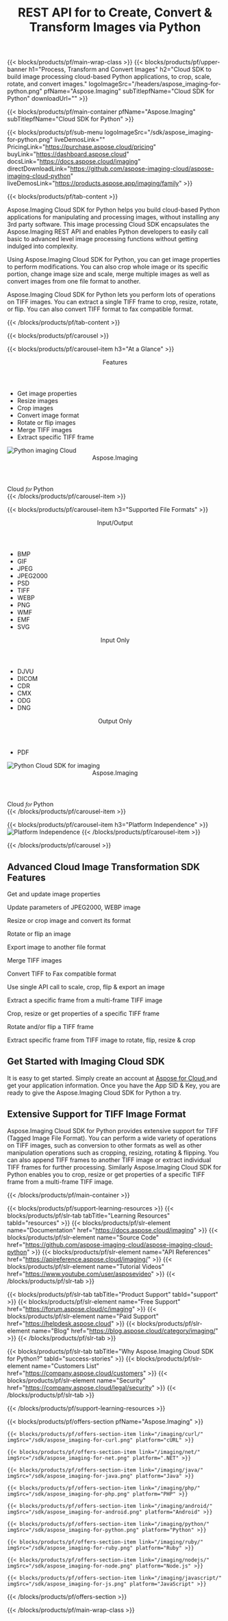 ﻿---
title: REST API for to Create, Convert & Transform Images via Python 
description: Cloud SDK to build image processing cloud-based Python applications, to crop, scale, rotate, and convert images 
weight: 100
url: /python
---

{{< blocks/products/pf/main-wrap-class >}}
{{< blocks/products/pf/upper-banner h1="Process, Transform and Convert Images" h2="Cloud SDK to build image processing cloud-based Python applications, to crop, scale, rotate, and convert images." logoImageSrc="/headers/aspose_imaging-for-python.png" pfName="Aspose.Imaging" subTitlepfName="Cloud SDK for Python" downloadUrl="" >}}

{{< blocks/products/pf/main-container pfName="Aspose.Imaging" subTitlepfName="Cloud SDK for Python" >}}

{{< blocks/products/pf/sub-menu logoImageSrc="/sdk/aspose_imaging-for-python.png" liveDemosLink="" PricingLink="https://purchase.aspose.cloud/pricing" buyLink="https://dashboard.aspose.cloud" docsLink="https://docs.aspose.cloud/imaging" directDownloadLink="https://github.com/aspose-imaging-cloud/aspose-imaging-cloud-python" liveDemosLink="https://products.aspose.app/imaging/family" >}}

{{< blocks/products/pf/tab-content >}}
<p>Aspose.Imaging Cloud SDK for Python helps you build cloud-based Python applications for manipulating and processing images, without installing any 3rd party software. This image processing Cloud SDK encapsulates the Aspose.Imaging REST API and enables Python developers to easily call basic to advanced level image processing functions without getting indulged into complexity.</p>
<p>Using Aspose.Imaging Cloud SDK for Python, you can get image properties to perform modifications. You can also crop whole image or its specific portion, change image size and scale, merge multiple images as well as convert images from one file format to another.</p>
<p>Aspose.Imaging Cloud SDK for Python lets you perform lots of operations on TIFF images. You can extract a single TIFF frame to crop, resize, rotate, or flip. You can also convert TIFF format to fax compatible format.</p>
{{< /blocks/products/pf/tab-content >}}

<!--Diagrams Start-->
{{< blocks/products/pf/carousel >}}

{{< blocks/products/pf/carousel-item h3="At a Glance"  >}}
<div class="diagram1 d1-cloud">
<div class="d1-row">
<div class="d1-col d1-left"> </div>
<!--/left-->
<div class="d1-col d1-right"><header><i class="fa fa-crop"> </i>Features</header><ul><li>Get image properties</li>
<li>Resize images</li>
<li>Crop images</li>
<li>Convert image format</li>
<li>Rotate or flip images</li>
<li>Merge TIFF images</li>
<li>Extract specific TIFF frame</li>
</ul></div>
<!--/right--></div>
<!--/row-->
<div class="d1-logo"><img src="/sdk/aspose_imaging-for-python.png" alt="Python imaging Cloud"><header>Aspose.Imaging</header><footer>Cloud <small> <em>for </em> </small>Python</footer></div>
<!--/logo--></div>
<!--/diagram1-->
{{< /blocks/products/pf/carousel-item >}}

{{< blocks/products/pf/carousel-item h3="Supported File Formats" >}}
<div class="diagram1 d2  d1-cloud">
<div class="d1-row">
<div class="d1-col d1-left"><header><i class="fa fa-arrows-v "> </i>Input/Output</header><ul><li>BMP</li>
<li>GIF</li>
<li>JPEG</li>
<li>JPEG2000</li>
<li>PSD</li>
<li>TIFF</li>
<li>WEBP</li>
<li>PNG</li>
<li>WMF</li>
<li>EMF</li>
<li>SVG</li>
</ul></div>
<!--/left-->
<div class="d1-col d1-right"><header><i class="fa fa-arrows-v "> </i>Input Only</header><ul><li>DJVU</li>
<li>DICOM</li>
<li>CDR</li>
<li>CMX</li>
<li>ODG</li>
<li>DNG</li>
</ul><header><i class="fa fa-arrows-v "> </i>Output Only</header><ul><li>PDF</li>
</ul></div>
<!--/right--></div>
<!--/row-->
<div class="d1-logo"><img src="/sdk/aspose_imaging-for-python.png" alt="Python Cloud SDK for imaging"><header>Aspose.Imaging</header><footer>Cloud <small> <em>for </em> </small>Python</footer></div>
<!--/logo--></div>
<!--/diagram2-->
{{< /blocks/products/pf/carousel-item >}}


{{< blocks/products/pf/carousel-item h3="Platform Independence" >}}
<img title="Platform Independence" src="/supported-platform-min.png" alt="Platform Independence">
{{< /blocks/products/pf/carousel-item >}}

{{< /blocks/products/pf/carousel >}}
<!--Diagrams End-->

<!--Feature-section Start-->
<div class="container-fluid features-section bg-gray singleproduct">
 <a class="anchor" id="features" name="features">
 </a>
 <div class="row">
  <div class="container">
   <h2 class="pr-ft">
    Advanced Cloud Image Transformation SDK Features
   </h2>
   <p>
   </p>
   <div class="col-lg-4">
    <em class="fa fa-image ico-blue fa-2x col-lg-2">
    </em>
    <p class="col-lg-10">
     Get and update image properties
    </p>
   </div>
   <div class="col-lg-4">
    <em class="fa fa-object-group ico-blue fa-2x col-lg-2">
    </em>
    <p class="col-lg-10">
     Update parameters of JPEG2000, WEBP image
    </p>
   </div>
   <div class="col-lg-4">
    <em class="fa fa-paint-brush ico-blue fa-2x col-lg-2">
    </em>
    <p class="col-lg-10">
     Resize or crop image and convert its format
    </p>
   </div>
   <div class="col-lg-4">
    <em class="fa fa-crosshairs ico-blue fa-2x col-lg-2">
    </em>
    <p class="col-lg-10">
     Rotate or flip an image
    </p>
   </div>
   <div class="col-lg-4">
    <em class="fa fa-check-square-o ico-blue fa-2x col-lg-2">
    </em>
    <p class="col-lg-10">
     Export image to another file format
    </p>
   </div>
   <div class="col-lg-4">
    <em class="fa fa-fax ico-blue fa-2x col-lg-2">
    </em>
    <p class="col-lg-10">
     Merge TIFF images
    </p>
   </div>
   <div class="col-lg-4">
    <em class="fa fa-file-image-o ico-blue fa-2x col-lg-2">
    </em>
    <p class="col-lg-10">
     Convert TIFF to Fax compatible format
    </p>
   </div>
   <div class="col-lg-4">
    <em class="fa fa-copy ico-blue fa-2x col-lg-2">
    </em>
    <p class="col-lg-10">
     Use single API call to scale, crop, flip &amp; export an image
    </p>
   </div>
   <div class="col-lg-4">
    <em class="fa fa-object-ungroup ico-blue fa-2x col-lg-2">
    </em>
    <p class="col-lg-10">
     Extract a specific frame from a multi-frame TIFF image
    </p>
   </div>
   <div class="col-lg-4">
    <em class="fa fa-image ico-blue fa-2x col-lg-2">
    </em>
    <p class="col-lg-10">
     Crop, resize or get properties of a specific TIFF frame
    </p>
   </div>
   <div class="col-lg-4">
    <em class="fa fa-object-group ico-blue fa-2x col-lg-2">
    </em>
    <p class="col-lg-10">
     Rotate and/or flip a TIFF frame
    </p>
   </div>
   <div class="col-lg-4">
    <em class="fa fa-paint-brush ico-blue fa-2x col-lg-2">
    </em>
    <p class="col-lg-10">
     Extract specific frame from TIFF image to rotate, flip, resize &amp; crop
    </p>
   </div>
   <div class="col-lg-12">
    <h2 class="h2title">
     Get Started with Imaging Cloud SDK
    </h2>
    <p>
     It is easy to get started. Simply create an account at
     <a href="https://dashboard.aspose.cloud/#/apps">
      Aspose for Cloud
     </a>
     and get your application information. Once you have the App SID &amp; Key, you are ready to give the Aspose.Imaging Cloud SDK for Python a try.
    </p>
   </div>
   <div class="col-lg-12">
    <h2 class="h2title">
     Extensive Support for TIFF Image Format
    </h2>
    <p>
     Aspose.Imaging Cloud SDK for Python provides extensive support for TIFF (Tagged Image File Format). You can perform a wide variety of operations on TIFF images, such as conversion to other formats as well as other manipulation operations such as cropping, resizing, rotating &amp; flipping. You can also append TIFF frames to another TIFF image or extract individual TIFF frames for further processing. Similarly Aspose.Imaging Cloud SDK for Python enables you to crop, resize or get properties of a specific TIFF frame from a multi-frame TIFF image.
    </p>
   </div>
  </div>
 </div>
</div>
<!--Feature-section End-->

{{< /blocks/products/pf/main-container >}}

{{< blocks/products/pf/support-learning-resources >}}
{{< blocks/products/pf/slr-tab tabTitle="Learning Resources" tabId="resources" >}}
{{< blocks/products/pf/slr-element name="Documentation" href="https://docs.aspose.cloud/imaging" >}}
{{< blocks/products/pf/slr-element name="Source Code" href="https://github.com/aspose-imaging-cloud/aspose-imaging-cloud-python" >}}
{{< blocks/products/pf/slr-element name="API References" href="https://apireference.aspose.cloud/imaging/" >}}
{{< blocks/products/pf/slr-element name="Tutorial Videos" href="https://www.youtube.com/user/asposevideo" >}}
{{< /blocks/products/pf/slr-tab >}}

{{< blocks/products/pf/slr-tab tabTitle="Product Support" tabId="support" >}}
{{< blocks/products/pf/slr-element name="Free Support" href="https://forum.aspose.cloud/c/imaging" >}}
{{< blocks/products/pf/slr-element name="Paid Support" href="https://helpdesk.aspose.cloud" >}}
{{< blocks/products/pf/slr-element name="Blog" href="https://blog.aspose.cloud/category/imaging/" >}}
{{< /blocks/products/pf/slr-tab >}}

{{< blocks/products/pf/slr-tab tabTitle="Why Aspose.Imaging Cloud SDK for Python?" tabId="success-stories" >}}
{{< blocks/products/pf/slr-element name="Customers List" href="https://company.aspose.cloud/customers" >}}
{{< blocks/products/pf/slr-element name="Security" href="https://company.aspose.cloud/legal/security" >}}
{{< /blocks/products/pf/slr-tab >}}

{{< /blocks/products/pf/support-learning-resources >}}

{{< blocks/products/pf/offers-section pfName="Aspose.Imaging" >}}

    {{< blocks/products/pf/offers-section-item link="/imaging/curl/" imgSrc="/sdk/aspose_imaging-for-curl.png" platform="cURL" >}}
	
    {{< blocks/products/pf/offers-section-item link="/imaging/net/" imgSrc="/sdk/aspose_imaging-for-net.png" platform=".NET" >}}
	
    {{< blocks/products/pf/offers-section-item link="/imaging/java/" imgSrc="/sdk/aspose_imaging-for-java.png" platform="Java" >}}
	
    {{< blocks/products/pf/offers-section-item link="/imaging/php/" imgSrc="/sdk/aspose_imaging-for-php.png" platform="PHP" >}}
	
	{{< blocks/products/pf/offers-section-item link="/imaging/android/" imgSrc="/sdk/aspose_imaging-for-android.png" platform="Android" >}}
	
    {{< blocks/products/pf/offers-section-item link="/imaging/python/" imgSrc="/sdk/aspose_imaging-for-python.png" platform="Python" >}}
	
    {{< blocks/products/pf/offers-section-item link="/imaging/ruby/" imgSrc="/sdk/aspose_imaging-for-ruby.png" platform="Ruby" >}}
	
    {{< blocks/products/pf/offers-section-item link="/imaging/nodejs/" imgSrc="/sdk/aspose_imaging-for-node.png" platform="Node.js" >}}
	
	{{< blocks/products/pf/offers-section-item link="/imaging/javascript/" imgSrc="/sdk/aspose_imaging-for-js.png" platform="JavaScript" >}}
	
{{< /blocks/products/pf/offers-section >}}

{{< /blocks/products/pf/main-wrap-class >}}

